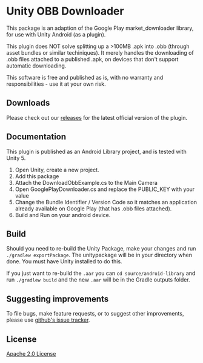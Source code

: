 Unity OBB Downloader
==============================
This package is an adaption of the Google Play market_downloader library, for use with Unity Android (as a plugin).

This plugin does NOT solve splitting up a >100MB .apk into .obb (through asset bundles or similar techiniques). It merely handles the downloading of .obb files attached to a published .apk, on devices that don't support automatic downloading.

This software is free and published as is, with no warranty and responsibilities - use it at your own risk.

Downloads
----------
Please check out our
[releases](//github.com/snoozinsquatch/unity-obb-downloader/releases)
for the latest official version of the plugin.

Documentation
--------------
This plugin is published as an Android Library project, and is tested with Unity 5.

1. Open Unity, create a new project.
2. Add this package
3. Attach the DownloadObbExample.cs to the Main Camera
4. Open GooglePlayDownloader.cs and replace the PUBLIC_KEY with your value
5. Change the Bundle Identifier / Version Code so it matches an application already available on Google Play (that has .obb files attached).
6. Build and Run on your android device.

Build
------
Should you need to re-build the Unity Package, make your changes and run `./gradlew exportPackage`. The unitypackage will be in your directory when done. You must have Unity installed to do this.

If you just want to re-build the `.aar` you can `cd source/android-library` and run `./gradlew build` and the new `.aar` will be in the Gradle outputs folder.

Suggesting improvements
------------------------
To file bugs, make feature requests, or to suggest other improvements,
please use [github's issue tracker](//github.com/snoozinsquatch/unity-obb-downloader/issues).

License
-------
[Apache 2.0 License](http://www.apache.org/licenses/LICENSE-2.0.html)
